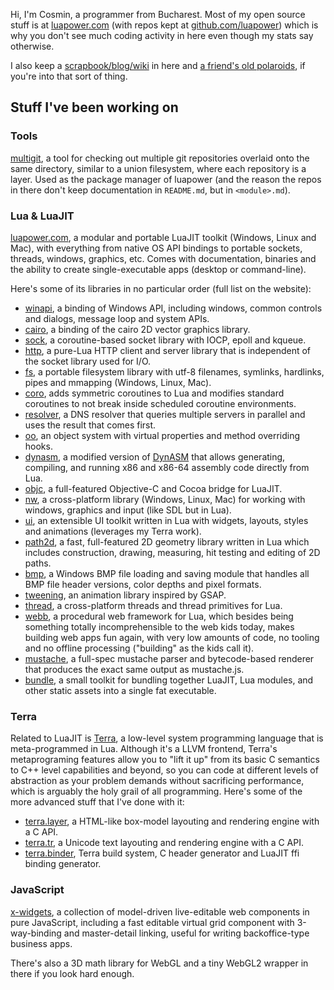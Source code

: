 Hi, I'm Cosmin, a programmer from Bucharest. Most of my open source stuff is at [luapower.com](https://luapower.com) (with repos kept at [github.com/luapower](https://github.com/luapower)) which is why you don't see much coding activity in here even though my stats say otherwise.

I also keep a [scrapbook/blog/wiki](https://github.com/capr/scrapbook) in here and [a friend's old polaroids](https://rawgit.com/capr/oldbeat/master/index.html), if you're into that sort of thing.

## Stuff I've been working on

### Tools

[multigit](https://github.com/capr/mgit), a tool for checking out multiple git repositories overlaid onto the same directory, similar to a union filesystem, where each repository is a layer. Used as the package manager of luapower (and the reason the repos in there don't keep documentation in `README.md`, but in `<module>.md`).

### Lua & LuaJIT

[luapower.com](https://luapower.com), a modular and portable LuaJIT toolkit (Windows, Linux and Mac), with everything from native OS API bindings to portable sockets, threads,  windows, graphics, etc. Comes with documentation, binaries and the ability to create single-executable apps (desktop or command-line).

Here's some of its libraries in no particular order (full list on the website):

  * [winapi](https://luapower.com/winapi), a binding of Windows API, including windows, common controls and dialogs, message loop and system APIs.
  * [cairo](https://luapower.com/cairo), a binding of the cairo 2D vector graphics library.
  * [sock](https://luapower.com/sock), a coroutine-based socket library with IOCP, epoll and kqueue.
  * [http](https://luapower.com/http), a pure-Lua HTTP client and server library that is independent of the socket library used for I/O.
  * [fs](https://luapower.com), a portable filesystem library with utf-8 filenames, symlinks, hardlinks, pipes and mmapping (Windows, Linux, Mac).
  * [coro](https://luapower.com/coro), adds symmetric coroutines to Lua and modifies standard coroutines to not break inside scheduled coroutine environments.
  * [resolver](https://luapower.com/resolver), a DNS resolver that queries multiple servers in parallel and uses the result that comes first.
  * [oo](https://luapower.com/oo), an object system with virtual properties and method overriding hooks.
  * [dynasm](https://luapower.com/dynasm), a modified version of [DynASM](https://corsix.github.io/dynasm-doc/) that allows generating, compiling, and running x86 and x86-64 assembly code directly from Lua.
  * [objc](https://luapower.com/objc), a full-featured Objective-C and Cocoa bridge for LuaJIT.
  * [nw](https://luapower.com/nw), a cross-platform library (Windows, Linux, Mac) for working with windows, graphics and input (like SDL but in Lua).
  * [ui](https://luapower.com/ui), an extensible UI toolkit written in Lua with widgets, layouts, styles and animations (leverages my Terra work).
  * [path2d](https://luapower.com/path2d), a fast, full-featured 2D geometry library written in Lua which includes construction, drawing, measuring, hit testing and editing of 2D paths.
  * [bmp](https://luapower.com/bmp), a Windows BMP file loading and saving module that handles all BMP file header versions, color depths and pixel formats.
  * [tweening](https://luapower.com/tweening), an animation library inspired by GSAP.
  * [thread](https://luapower.com/thread), a cross-platform threads and thread primitives for Lua.
  * [webb](https://luapower.com/webb), a procedural web framework for Lua, which besides being something totally incomprehensible to the web kids today, makes building web apps fun again, with very low amounts of code, no tooling and no offline processing ("building" as the kids call it).
  * [mustache](https://luapower.com/mustache), a full-spec mustache parser and bytecode-based renderer that produces the exact same output as mustache.js.
  * [bundle](https://github.com/luapower/bundle), a small toolkit for bundling together LuaJIT, Lua modules, and other static assets into a single fat executable.

### Terra

Related to LuaJIT is [Terra](https://terralang.org), a low-level system programming language that is meta-programmed in Lua. Although it's a LLVM frontend, Terra's metaprograming features allow you to "lift it up" from its basic C semantics to C++ level capabilities and beyond, so you can code at different levels of abstraction as your problem demands without sacrificing performance, which is arguably the holy grail of all programming. Here's some of the more advanced stuff that I've done with it:

  * [terra.layer](https://luapower.com/terra.layer), a HTML-like box-model layouting and rendering engine with a C API.
  * [terra.tr](https://luapower.com/terra.tr), a Unicode text layouting and rendering engine with a C API.
  * [terra.binder](https://luapower.com/terra.binder), Terra build system, C header generator and LuaJIT ffi binding generator.

### JavaScript

[x-widgets](https://luapower.com/x-widgets), a collection of model-driven live-editable web components in pure JavaScript, including a fast editable virtual grid component with 3-way-binding and master-detail linking, useful for writing backoffice-type business apps. 

There's also a 3D math library for WebGL and a tiny WebGL2 wrapper in there if you look hard enough.
